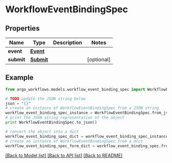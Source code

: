 # WorkflowEventBindingSpec


## Properties

Name | Type | Description | Notes
------------ | ------------- | ------------- | -------------
**event** | [**Event**](Event.md) |  | 
**submit** | [**Submit**](Submit.md) |  | [optional] 

## Example

```python
from argo_workflows.models.workflow_event_binding_spec import WorkflowEventBindingSpec

# TODO update the JSON string below
json = "{}"
# create an instance of WorkflowEventBindingSpec from a JSON string
workflow_event_binding_spec_instance = WorkflowEventBindingSpec.from_json(json)
# print the JSON string representation of the object
print WorkflowEventBindingSpec.to_json()

# convert the object into a dict
workflow_event_binding_spec_dict = workflow_event_binding_spec_instance.to_dict()
# create an instance of WorkflowEventBindingSpec from a dict
workflow_event_binding_spec_form_dict = workflow_event_binding_spec.from_dict(workflow_event_binding_spec_dict)
```
[[Back to Model list]](../README.md#documentation-for-models) [[Back to API list]](../README.md#documentation-for-api-endpoints) [[Back to README]](../README.md)


